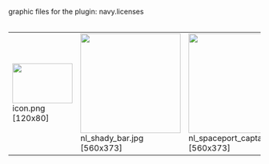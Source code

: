 graphic files for the plugin: navy.licenses<br>
<br>
<table>
	<tr>
		<td><img src="https://github.com/zuckung/endless-sky-plugins/blob/main/myplugins/navy.licenses/icon.png?raw=true" width="120" height="80"><br>
		icon.png [120x80]</td>
		<td><img src="https://github.com/zuckung/endless-sky-plugins/blob/main/myplugins/navy.licenses/images/scene/nl_shady_bar.jpg?raw=true" width="200"><br>
		nl_shady_bar.jpg [560x373]</td>
		<td><img src="https://github.com/zuckung/endless-sky-plugins/blob/main/myplugins/navy.licenses/images/scene/nl_spaceport_captain.jpg?raw=true" width="200"><br>
		nl_spaceport_captain.jpg [560x373]</td>
	</tr>
</table>
